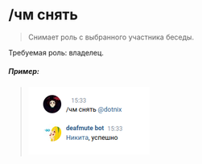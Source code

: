 # /чм снять

>Снимает роль с выбранного участника беседы.

Требуемая роль: владелец.

##### Пример:

><img src="assets/cm/purge.png"></img>